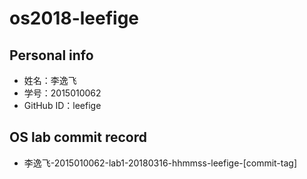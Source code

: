 # os2018-leefige

## Personal info

- 姓名：李逸飞
- 学号：2015010062
- GitHub ID：leefige

## OS lab commit record

- 李逸飞-2015010062-lab1-20180316-hhmmss-leefige-[commit-tag]
